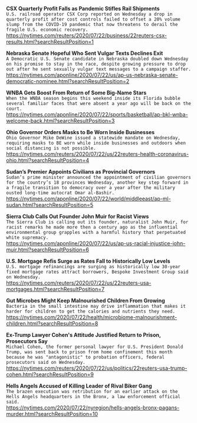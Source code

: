 **CSX Quarterly Profit Falls as Pandemic Stifles Rail Shipments**\
`U.S. railroad operator CSX Corp reported on Wednesday a drop in quarterly profit after cost controls failed to offset a 20% volume slump from the COVID-19 pandemic that now threatens to derail the fragile U.S. economic recovery. `\
https://nytimes.com/reuters/2020/07/22/business/22reuters-csx-results.html?searchResultPosition=1

**Nebraska Senate Hopeful Who Sent Vulgar Texts Declines Exit**\
`A Democratic U.S. Senate candidate in Nebraska doubled down Wednesday on his promise to stay in the race, despite growing pressure to drop out after he sent sexually vulgar text messages to a campaign staffer.`\
https://nytimes.com/aponline/2020/07/22/us/ap-us-nebraska-senate-democratic-nominee.html?searchResultPosition=2

**WNBA Gets Boost From Return of Some Big-Name Stars**\
`When the WNBA season begins this weekend inside its Florida bubble several familiar faces that were absent a year ago will be back on the court. `\
https://nytimes.com/aponline/2020/07/22/sports/basketball/ap-bkl-wnba-welcome-back.html?searchResultPosition=3

**Ohio Governor Orders Masks to Be Worn Inside Businesses**\
`Ohio Governor Mike DeWine issued a statewide mandate on Wednesday, requiring masks to BE worn while inside businesses and outdoors when social distancing is not possible. `\
https://nytimes.com/reuters/2020/07/22/us/22reuters-health-coronavirus-ohio.html?searchResultPosition=4

**Sudan’s Premier Appoints Civilians as Provincial Governors**\
`Sudan’s prime minister announced the appointment of civilian governors for the country’s 18 provinces Wednesday, another key step forward in a fragile transition to democracy over a year after the military ousted long-time autocrat Omar al-Bashir.`\
https://nytimes.com/aponline/2020/07/22/world/middleeast/ap-ml-sudan.html?searchResultPosition=5

**Sierra Club Calls Out Founder John Muir for Racist Views**\
`The Sierra Club is calling out its founder, naturalist John Muir, for racist remarks he made more then a century ago as the influential environmental group grapples with a harmful history that perpetuated white supremacy.`\
https://nytimes.com/aponline/2020/07/22/us/ap-us-racial-injustice-john-muir.html?searchResultPosition=6

**U.S. Mortgage Refis Surge as Rates Fall to Historically Low Levels**\
`U.S. mortgage refinancings are surging as historically low 30-year fixed mortgage rates attract borrowers, Bespoke Investment Group said on Wednesday.`\
https://nytimes.com/reuters/2020/07/22/us/22reuters-usa-mortgages.html?searchResultPosition=7

**Gut Microbes Might Keep Malnourished Children From Growing**\
`Bacteria in the small intestine may drive inflammation that makes it harder for children to get the calories and nutrients they need.`\
https://nytimes.com/2020/07/22/health/microbiome-malnourishment-children.html?searchResultPosition=8

**Ex-Trump Lawyer Cohen's Attitude Justified Return to Prison, Prosecutors Say**\
`Michael Cohen, the former personal lawyer for U.S. President Donald Trump, was sent back to prison from home confinement this month because he was "antagonistic" to probation officers, federal prosecutors said on Wednesday.`\
https://nytimes.com/reuters/2020/07/22/us/politics/22reuters-usa-trump-cohen.html?searchResultPosition=9

**Hells Angels Accused of Killing Leader of Rival Biker Gang**\
`The brazen execution was retribution for an earlier attack on the Hells Angels headquarters in the Bronx, a law enforcement official said.`\
https://nytimes.com/2020/07/22/nyregion/hells-angels-bronx-pagans-murder.html?searchResultPosition=10


